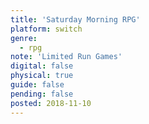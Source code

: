 ```yaml
---
title: 'Saturday Morning RPG'
platform: switch
genre:
  - rpg
note: 'Limited Run Games'
digital: false
physical: true
guide: false
pending: false
posted: 2018-11-10
---
```

